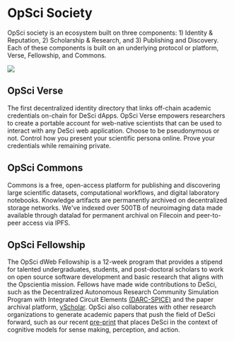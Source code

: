 # OpSci Society

OpSci society is an ecosystem built on three components: 1) Identity & Reputation, 2) Scholarship & Research, and 3) Publishing and Discovery. Each of these components is built on an underlying protocol or platform, Verse, Fellowship, and Commons.

![](https://i.imgur.com/yIjXDae.jpg)


## OpSci Verse

The first decentralized identity directory that links off-chain academic credentials on-chain for DeSci dApps. OpSci Verse empowers researchers to create a portable account for web-native scientists that can be used to interact with any DeSci web application. Choose to be pseudonymous or not. Control how you present your scientific persona online. Prove your credentials while remaining private.

## OpSci Commons

Commons is a free, open-access platform for publishing and discovering large scientific datasets, computational workflows, and digital laboratory notebooks. Knowledge artifacts are permanently archived on decentralized storage networks. We've indexed over 500TB of neuroimaging data made available through datalad for permanent archival on Filecoin and peer-to-peer access via IPFS.

## OpSci Fellowship

The OpSci dWeb Fellowship is a 12-week program that provides a stipend for talented undergraduates, students, and post-doctoral scholars to work on open source software development and basic research that aligns with the Opscientia mission. Fellows have made wide contributions to DeSci, such as the Decentralized Autonomous Research Community Simulation Program with Integrated Circuit Elements [(DARC-SPICE)](https://opsci.gitbook.io/darc-spice/) and the paper archival platform, [vScholar](https://github.com/opscientia/v-scholar-web). OpSci also collaborates with other research organizations to generate academic papers that push the field of DeSci forward, such as our recent [pre-print](https://zenodo.org/record/6320575) that places DeSci in the context of cognitive models for sense making, perception, and action.
